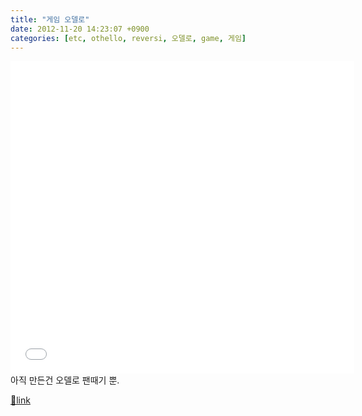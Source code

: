 ```yaml
---
title: "게임 오델로"
date: 2012-11-20 14:23:07 +0900
categories: [etc, othello, reversi, 오델로, game, 게임]
---
```


<iframe frameborder="0" height="500" src="/web_work/fun/game_othello/game_othello.html" style="border-width: 0px; " width="550"></iframe>아직 만든건 오델로 팬때기 뿐.


[🔗link](http://www.mins01.com/mh/tech/read/808)
